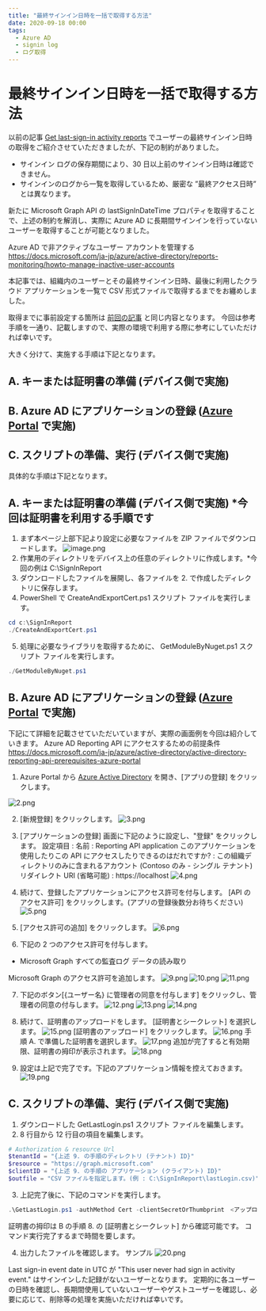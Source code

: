 ```yaml
---
title: "最終サインイン日時を一括で取得する方法"
date: 2020-09-18 00:00
tags:
  - Azure AD
  - signin log
  - ログ取得
---
```


# 最終サインイン日時を一括で取得する方法

以前の記事 [Get last-sign-in activity reports](https://github.com/jpazureid/get-last-signin-reports) でユーザーの最終サインイン日時の取得をご紹介させていただきましたが、下記の制約がありました。
 - サインイン ログの保存期間により、30 日以上前のサインイン日時は確認できません。
 - サインインのログから一覧を取得しているため、厳密な ”最終アクセス日時” とは異なります。

新たに Microsoft Graph API の lastSignInDateTime プロパティを取得することで、上述の制約を解消し、実際に Azure AD に長期間サインインを行っていないユーザーを取得することが可能となりました。

 Azure AD で非アクティブなユーザー アカウントを管理する
 https://docs.microsoft.com/ja-jp/azure/active-directory/reports-monitoring/howto-manage-inactive-user-accounts

本記事では、組織内のユーザーとその最終サインイン日時、最後に利用したクラウド アプリケーションを一覧で CSV 形式ファイルで取得するまでをお纏めしました。

取得までに事前設定する箇所は [前回の記事](https://github.com/jpazureid/get-last-signin-reports) と同じ内容となります。
今回は参考手順を一通り、記載しますので、実際の環境で利用する際に参考にしていただければ幸いです。

大きく分けて、実施する手順は下記となります。

## A. キーまたは証明書の準備 (デバイス側で実施)

## B. Azure AD にアプリケーションの登録 ([Azure Portal](https://portal.azure.com/) で実施)

## C. スクリプトの準備、実行 (デバイス側で実施)
  
  
具体的な手順は下記となります。

## A. キーまたは証明書の準備 (デバイス側で実施) *今回は証明書を利用する手順です

1. まず本ページ上部下記より設定に必要なファイルを ZIP ファイルでダウンロードします。
![image.png](./azure-ad-get-lastSignInDateTime/1.png)
2. 作業用のディレクトリをデバイス上の任意のディレクトリに作成します。*今回の例は C:\SignInReport 
3. ダウンロードしたファイルを展開し、各ファイルを 2. で作成したディレクトリに保存します。
4. PowerShell で CreateAndExportCert.ps1 スクリプト ファイルを実行します。
```PowerShell
cd c:\SignInReport 
./CreateAndExportCert.ps1
```
5.  処理に必要なライブラリを取得するために、 GetModuleByNuget.ps1 スクリプト ファイルを実行します。
```PowerShell
./GetModuleByNuget.ps1 

```

## B. Azure AD にアプリケーションの登録 ([Azure Portal](https://portal.azure.com/) で実施)

下記にて詳細を記載させていただいていますが、実際の画面例を今回は紹介していきます。
Azure AD Reporting API にアクセスするための前提条件
https://docs.microsoft.com/ja-jp/azure/active-directory/active-directory-reporting-api-prerequisites-azure-portal

1. Azure Portal から [Azure Active Directory](https://portal.azure.com/#blade/Microsoft_AAD_IAM/ActiveDirectoryMenuBlade/Overview) を開き、[アプリの登録] をクリックします。

![2.png](./azure-ad-get-lastSignInDateTime/2.png)

2. [新規登録] をクリックします。
![3.png](./azure-ad-get-lastSignInDateTime/3.png)

3. [アプリケーションの登録] 画面に下記のように設定し、"登録" をクリックします。
設定項目 : 
 名前 : Reporting API application
 このアプリケーションを使用したりこの API にアクセスしたりできるのはだれですか? : この組織ディレクトリのみに含まれるアカウント (Contoso のみ - シングル テナント)
 リダイレクト URI (省略可能) : https://localhost
![4.png](./azure-ad-get-lastSignInDateTime/4.png)
4. 続けて、登録したアプリケーションにアクセス許可を付与します。
   [API のアクセス許可] をクリックします。(アプリの登録後数分お待ちください)
![5.png](./azure-ad-get-lastSignInDateTime/5.png)

5. [アクセス許可の追加] をクリックします。
![6.png](./azure-ad-get-lastSignInDateTime/6.png)

6. 下記の 2 つのアクセス許可を付与します。
 - Microsoft Graph すべての監査ログ データの読み取り

Microsoft Graph のアクセス許可を追加します。
![9.png](./azure-ad-get-lastSignInDateTime/9.png)
![10.png](./azure-ad-get-lastSignInDateTime/10.png)
![11.png](./azure-ad-get-lastSignInDateTime/11.png)

7. 下記のボタン[{ユーザー名} に管理者の同意を付与します] をクリックし、管理者の同意の付与します。
![12.png](./azure-ad-get-lastSignInDateTime/12.png)
![13.png](./azure-ad-get-lastSignInDateTime/13.png)
![14.png](./azure-ad-get-lastSignInDateTime/14.png)

8. 続けて、証明書のアップロードをします。
 [証明書とシークレット] を選択します。
![15.png](./azure-ad-get-lastSignInDateTime/15.png)
[証明書のアップロード] をクリックします。
![16.png](./azure-ad-get-lastSignInDateTime/16.png)
手順 A. で準備した証明書を選択します。
![17.png](./azure-ad-get-lastSignInDateTime/17.png)
追加が完了すると有効期限、証明書の拇印が表示されます。
![18.png](./azure-ad-get-lastSignInDateTime/18.png)
  
9. 設定は上記で完了です。下記のアプリケーション情報を控えておきます。
![19.png](./azure-ad-get-lastSignInDateTime/19.png)

## C. スクリプトの準備、実行 (デバイス側で実施)

1. ダウンロードした GetLastLogin.ps1 スクリプト ファイルを編集します。
2. 8 行目から 12 行目の項目を編集します。
```PowerShell
# Authorization & resource Url
$tenantId = "{上述 9. の手順のディレクトリ (テナント) ID}" 
$resource = "https://graph.microsoft.com" 
$clientID = "{上述 9. の手順の アプリケーション (クライアント) ID}"
$outfile = "CSV ファイルを指定します。(例 : C:\SignInReport\lastLogin.csv)"
```

3. 上記完了後に、下記のコマンドを実行します。
```PowerShell
.\GetLastLogin.ps1 -authMethod Cert -clientSecretOrThumbprint　<アップロードした証明書の拇印の値>
```
証明書の拇印は B の手順 8. の  [証明書とシークレット] から確認可能です。
コマンド実行完了するまで時間を要します。

4. 出力したファイルを確認します。
サンプル
![20.png](./azure-ad-get-lastSignInDateTime/20.png)

Last sign-in event date in UTC が "This user never had sign in activity event." はサインインした記録がないユーザーとなります。
定期的に各ユーザーの日時を確認し、長期間使用していないユーザーやゲストユーザーを確認し、必要に応じて、削除等の処理を実施いただければ幸いです。

